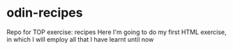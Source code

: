 # odin-recipes
Repo for TOP exercise: recipes
Here I'm going to do my first HTML exercise, in which I will employ all that I have learnt until now
